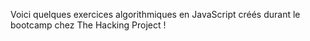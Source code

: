 
Voici quelques exercices algorithmiques en JavaScript créés durant le bootcamp chez The Hacking Project !
